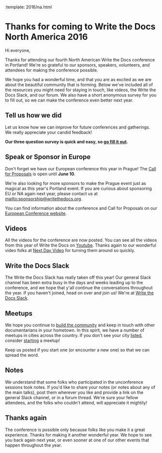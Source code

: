 :template: 2016/na.html

Thanks for coming to Write the Docs North America 2016
======================================================

Hi everyone,

Thanks for attending our fourth North American Write the Docs conference in Portland! We're so grateful to our sponsors, speakers, volunteers, and attendees for making the conference possible. 

We hope you had a wonderful time, and that you are as excited as we are about the beautiful community that is forming. Below we've included all of the resources you might need for staying in touch, like videos, the Write the Docs Slack, and our forum. We also have a short anonymous survey for you to fill out, so we can make the conference even better next year.

## Tell us how we did

Let us know how we can improve for future conferences and gatherings. We really appreciate your candid feedback!

**Our three question survey is quick and easy, so [go fill it out](https://docs.google.com/forms/d/1EId9qofs5N5ivE4PWi9awlco3r6yn1gikSJwBc6F8OU/viewform).**

## Speak or Sponsor in Europe

Don't forget we have our European conference this year in Prague! The [Call for Proposals](https://www.writethedocs.org/conf/eu/2016/cfp/) is open until **June 10**.

We're also looking for more sponsors to make the Prague event just as magical as this year's Portland event. If you are curious about sponsoring EU or NA again next year,
please contact us at <mailto:sponsorship@writethedocs.org>.

You can find information about the conference and Call for Proposals on our [European Conference website](https://www.writethedocs.org/conf/eu/2016/).

## Videos

All the videos for the conference are now posted. You can see all the videos from this year of Write the Docs on [Youtube](https://www.youtube.com/playlist?list=PLmV2D6sIiX3U03qc-FPXgLFGFkccCEtfv). Thanks again to our wonderful video folks at [Next Day Video](http://nextdayvideo.com/) for turning them around so quickly.

## Write the Docs Slack

The Write the Docs Slack has really taken off this year! Our general Slack channel has been extra busy in the days and weeks leading up to the conference, and we hope that y'all continue the conversations throughout the year. If you haven't joined, head on over and join us! We're at [Write the Docs Slack](http://slack.writethedocs.com/).

## Meetups

We hope you continue to [build the community](https://www.writethedocs.org/meetups/) and keep in touch with other documentarians in your hometown. In this spirit, we have a number of meetups in cities across the country. If you don't see your city [listed](https://www.writethedocs.org/meetups/), consider [starting](https://www.writethedocs.org/organizer-guide/meetups/starting/) a meetup! 

Keep us posted if you start one (or encounter a new one) so that we can spread the word.

## Notes

We understand that some folks who participated in the unconference sessions took notes. If you'd like to share your notes (or notes about any of the main talks), post them wherever you like and provide a link on the general Slack channel, or in a forum thread. We're sure your fellow attendees, and the folks who couldn't attend, will appreciate it mightily!

## Thanks again

The conference is possible only because folks like you make it a great experience.
Thanks for making it another wonderful year.
We hope to see you back again next year,
or even sooner at one of our other events that happen throughout the year.

